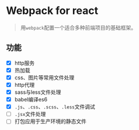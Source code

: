 # Webpack for react
> 用`webpack`配置一个适合多种前端项目的基础框架。

## 功能

- [x] http服务
- [x] 热加载
- [x] css、图片等常用文件处理
- [x] http代理
- [x] sass与less文件处理
- [x] babel编译es6
- [x] `.js`、`.css`、`.scss`、`.less`文件调试
- [ ] `.jsx`文件处理
- [ ] 打包应用于生产环境的静态文件